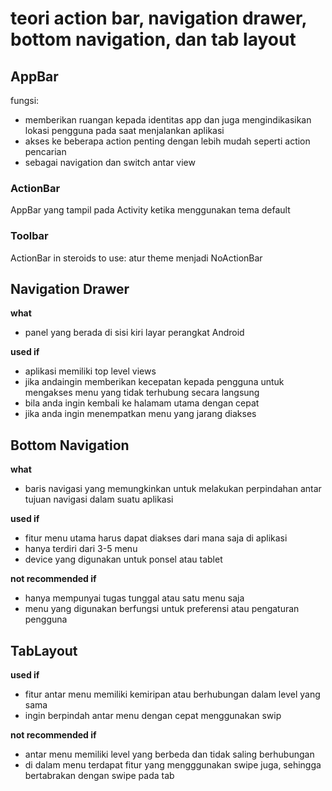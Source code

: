 # teori action bar, navigation drawer, bottom navigation, dan tab layout

## AppBar

fungsi:

- memberikan ruangan kepada identitas app dan juga mengindikasikan lokasi pengguna pada saat menjalankan aplikasi
- akses ke beberapa action penting dengan lebih mudah seperti action pencarian
- sebagai navigation dan switch antar view

### ActionBar

AppBar yang tampil pada Activity ketika menggunakan tema default

### Toolbar

ActionBar in steroids
to use: atur theme menjadi NoActionBar

## Navigation Drawer

**what**

- panel yang berada di sisi kiri layar perangkat Android

**used if**

- aplikasi memiliki top level views
- jika andaingin memberikan kecepatan kepada pengguna untuk mengakses menu yang tidak terhubung secara langsung
- bila anda ingin kembali ke halamam utama dengan cepat
- jika anda ingin menempatkan menu yang jarang diakses

## Bottom Navigation

**what**

- baris navigasi yang memungkinkan untuk melakukan perpindahan antar tujuan navigasi dalam suatu aplikasi

**used if**

- fitur menu utama harus dapat diakses dari mana saja di aplikasi
- hanya terdiri dari 3-5 menu
- device yang digunakan untuk ponsel atau tablet

**not recommended if**

- hanya mempunyai tugas tunggal atau satu menu saja
- menu yang digunakan berfungsi untuk preferensi atau pengaturan pengguna

## TabLayout

**used if**
- fitur antar menu memiliki kemiripan atau berhubungan dalam level yang sama
- ingin berpindah antar menu dengan cepat menggunakan swip

**not recommended if**
- antar menu memiliki level yang berbeda dan tidak saling berhubungan
- di dalam menu terdapat fitur yang mengggunakan swipe juga, sehingga bertabrakan dengan swipe pada tab
